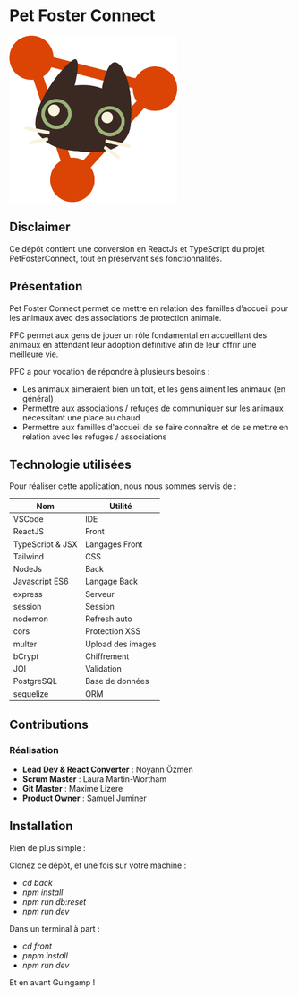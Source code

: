 # Pet Foster Connect

<img src="./src/assets/images/logo.svg" alt="Logo de PetFosterConnect" width="300"/>

## Disclaimer

Ce dépôt contient une conversion en ReactJs et TypeScript du projet PetFosterConnect, tout en préservant ses fonctionnalités.

## Présentation

Pet Foster Connect permet de mettre en relation des familles d’accueil pour les animaux avec des associations de protection animale.

PFC permet aux gens de jouer un rôle fondamental en accueillant des animaux en attendant leur adoption définitive afin de leur offrir une meilleure vie.

PFC a pour vocation de répondre à plusieurs besoins :

- Les animaux aimeraient bien un toit, et les gens aiment les animaux (en général)
- Permettre aux associations / refuges de communiquer sur les animaux nécessitant une place au chaud
- Permettre aux familles d'accueil de se faire connaître et de se mettre en relation avec les refuges / associations

## Technologie utilisées

Pour réaliser cette application, nous nous sommes servis de :

|   **Nom**      |     **Utilité**   |
| -------------- | ----------------- |
| VSCode | IDE |
| ReactJS | Front |
| TypeScript & JSX | Langages Front |
| Tailwind | CSS |
| NodeJs | Back |
| Javascript ES6 | Langage Back |
| express | Serveur |
| session | Session |
| nodemon | Refresh auto |
| cors | Protection XSS |
| multer | Upload des images |
| bCrypt | Chiffrement |
| JOI | Validation |
| PostgreSQL | Base de données |
| sequelize | ORM |

## Contributions

### Réalisation

- **Lead Dev & React Converter** :  Noyann Özmen
- **Scrum Master** : Laura Martin-Wortham
- **Git Master** : Maxime Lizere
- **Product Owner** : Samuel Juminer

## Installation

Rien de plus simple :

Clonez ce dépôt, et une fois sur votre machine :

- *cd back*
- *npm install*
- *npm run db:reset*
- *npm run dev*

Dans un terminal à part :

- *cd front*
- *pnpm install*
- *npm run dev*

Et en avant Guingamp !
